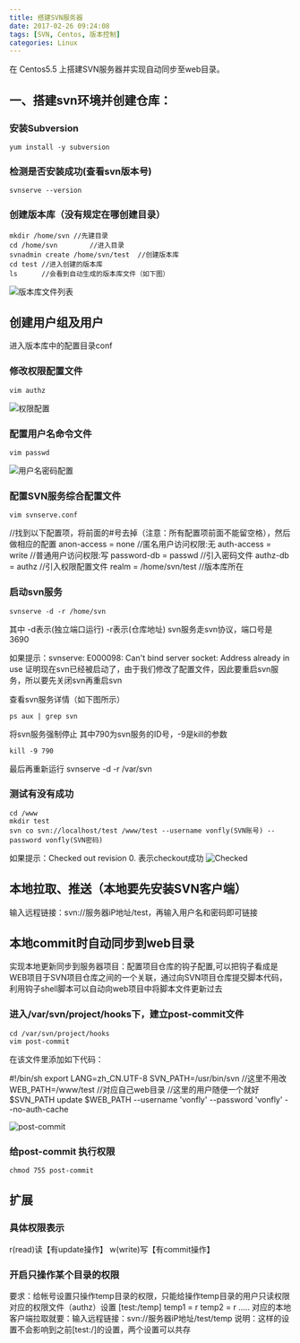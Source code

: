 ```yaml
---
title: 搭建SVN服务器
date: 2017-02-26 09:24:08
tags: [SVN, Centos, 版本控制]
categories: Linux
---
```


在 Centos5.5 上搭建SVN服务器并实现自动同步至web目录。
<!-- more -->

## 一、搭建svn环境并创建仓库：

### 安装Subversion
``` base
yum install -y subversion
```

### 检测是否安装成功(查看svn版本号)
``` base
svnserve --version
```

### 创建版本库（没有规定在哪创建目录）
``` base
mkdir /home/svn	//先建目录
cd /home/svn		//进入目录
svnadmin create /home/svn/test	//创建版本库
cd test	//进入创建的版本库
ls		//会看到自动生成的版本库文件（如下图）
```
![版本库文件列表](http://olixffhc0.bkt.clouddn.com/server_svn1.jpg)


## 创建用户组及用户
进入版本库中的配置目录conf

### 修改权限配置文件
``` base
vim authz
```
![权限配置](http://olixffhc0.bkt.clouddn.com/server_svn2.jpg)

### 配置用户名命令文件
``` base
vim passwd
```
![用户名密码配置](http://olixffhc0.bkt.clouddn.com/server_svn3.jpg)

### 配置SVN服务综合配置文件
``` base
vim svnserve.conf
```
//找到以下配置项，将前面的#号去掉（注意：所有配置项前面不能留空格），然后做相应的配置
anon-access = none  	//匿名用户访问权限:无
auth-access = write     //普通用户访问权限:写
password-db = passwd    //引入密码文件
authz-db = authz        //引入权限配置文件
realm = /home/svn/test   //版本库所在

### 启动svn服务
``` base
svnserve -d -r /home/svn
```
其中 -d表示(独立端口运行)	-r表示(仓库地址)
svn服务走svn协议，端口号是3690

如果提示：svnserve: E000098: Can't bind server socket: Address already in use
证明现在svn已经被启动了，由于我们修改了配置文件，因此要重启svn服务，所以要先关闭svn再重启svn

查看svn服务详情（如下图所示）
``` base
ps aux | grep svn
```

将svn服务强制停止  其中790为svn服务的ID号，-9是kill的参数
``` base
kill -9 790
```
最后再重新运行 svnserve -d -r /var/svn

### 测试有没有成功
``` base
cd /www
mkdir test
svn co svn://localhost/test /www/test --username vonfly(SVN账号) --password vonfly(SVN密码)
```
如果提示：Checked out revision 0. 
表示checkout成功
![Checked](http://olixffhc0.bkt.clouddn.com/server_svn4.jpg)

## 本地拉取、推送（本地要先安装SVN客户端）
输入远程链接：svn://服务器iP地址/test，再输入用户名和密码即可链接


## 本地commit时自动同步到web目录
实现本地更新同步到服务器项目：配置项目仓库的钩子配置,可以把钩子看成是WEB项目于SVN项目仓库之间的一个关联，通过向SVN项目仓库提交脚本代码，利用钩子shell脚本可以自动向web项目中将脚本文件更新过去

### 进入/var/svn/project/hooks下，建立post-commit文件
``` base
cd /var/svn/project/hooks
vim post-commit
```

在该文件里添加如下代码：

#!/bin/sh
export LANG=zh_CN.UTF-8
SVN_PATH=/usr/bin/svn   //这里不用改
WEB_PATH=/www/test  //对应自己web目录
//这里的用户随便一个就好
$SVN_PATH update $WEB_PATH --username 'vonfly' --password 'vonfly' --no-auth-cache

![post-commit](http://olixffhc0.bkt.clouddn.com/server_svn5.jpg)

### 给post-commit 执行权限
``` base
chmod 755 post-commit
```

## 扩展

### 具体权限表示
r(read)读【有update操作】	w(write)写【有commit操作】

### 开启只操作某个目录的权限
要求：给帐号设置只操作temp目录的权限，只能给操作temp目录的用户只读权限
对应的权限文件（authz）设置
[test:/temp]
temp1 = r
temp2 = r
.....
对应的本地客户端拉取就要：输入远程链接：svn://服务器iP地址/test/temp
说明：这样的设置不会影响到之前[test:/]的设置，两个设置可以共存
